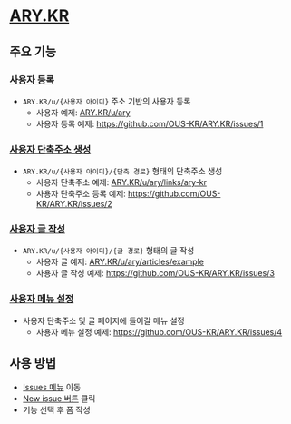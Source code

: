 # [ARY.KR](https://ary.kr)

## 주요 기능

### [사용자 등록](https://github.com/OUS-KR/ARY.KR/issues/new?template=01-user-register-by-issue.yml)

- `ARY.KR/u/{사용자 아이디}` 주소 기반의 사용자 등록
  - 사용자 예제: [ARY.KR/u/ary](https://ary.kr/u/ary)
  - 사용자 등록 예제: https://github.com/OUS-KR/ARY.KR/issues/1

### [사용자 단축주소 생성](https://github.com/OUS-KR/ARY.KR/issues/new?template=02-user-short-url-register-by-issue.yml)

- `ARY.KR/u/{사용자 아이디}/{단축 경로}` 형태의 단축주소 생성
  - 사용자 단축주소 예제: [ARY.KR/u/ary/links/ary-kr](https://ary.kr/u/ary/links/ary-kr)
  - 사용자 단축주소 등록 예제: https://github.com/OUS-KR/ARY.KR/issues/2

### [사용자 글 작성](https://github.com/OUS-KR/ARY.KR/issues/new?template=03-user-article-writing-by-issue.yml)

- `ARY.KR/u/{사용자 아이디}/{글 경로}` 형태의 글 작성
  - 사용자 글 예제: [ARY.KR/u/ary/articles/example](https://ary.kr/u/ary/articles/example)
  - 사용자 글 작성 예제: https://github.com/OUS-KR/ARY.KR/issues/3
 
### [사용자 메뉴 설정](https://github.com/OUS-KR/ARY.KR/issues/new?template=04-user-menu-setting-by-issue.yml)

- 사용자 단축주소 및 글 페이지에 들어갈 메뉴 설정
  - 사용자 메뉴 설정 예제: https://github.com/OUS-KR/ARY.KR/issues/4

## 사용 방법

- [Issues 메뉴](https://github.com/OUS-KR/ARY.KR/issues) 이동
- [New issue 버튼](https://github.com/OUS-KR/ARY.KR/issues/new/choose) 클릭
- 기능 선택 후 폼 작성
